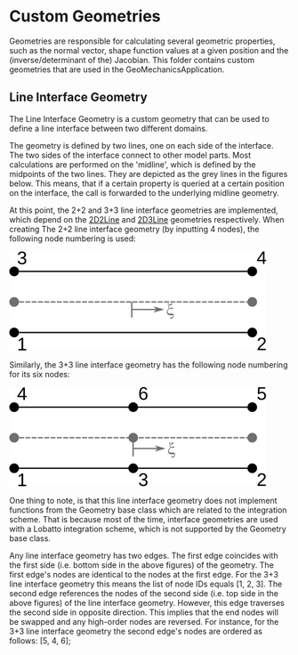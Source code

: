 # Custom Geometries
Geometries are responsible for calculating several geometric properties, such as the normal vector, shape function values at a given position and the (inverse/determinant of the) Jacobian. This folder contains custom geometries that are used in the GeoMechanicsApplication.

## Line Interface Geometry
The Line Interface Geometry is a custom geometry that can be used to define a line interface between two different domains. 

The geometry is defined by two lines, one on each side of the interface. The two sides of the interface connect to other model parts. Most calculations are performed on the 'midline', which is defined by the midpoints of the two lines. They are depicted as the grey lines in the figures below. This means, that if a certain property is queried at a certain position on the interface, the call is forwarded to the underlying midline geometry.

At this point, the 2+2 and 3+3 line interface geometries are implemented, which depend on the [2D2Line](../../../kratos/geometries/line_2d_2.h) and [2D3Line](../../../kratos/geometries/line_2d_3.h) geometries respectively.
When creating The 2+2 line interface geometry (by inputting 4 nodes), the following node numbering is used:

![2Plus2NodedGeometry](2Plus2NodedLineGeometry.svg)

Similarly, the 3+3 line interface geometry has the following node numbering for its six nodes:

![3Plus3NodedGeometry](3Plus3NodedLineGeometry.svg)

One thing to note, is that this line interface geometry does not implement functions from the Geometry base class which are related to the integration scheme. That is because most of the time, interface geometries are used with a Lobatto integration scheme, which is not supported by the Geometry base class.

Any line interface geometry has two edges. The first edge coincides with the first side (i.e. bottom side in the above figures) of the geometry. The first edge's nodes are identical to the nodes at the first edge. For the 3+3 line interface geometry this means the list of node IDs equals [1, 2, 3]. The second edge references the nodes of the second side (i.e. top side in the above figures) of the line interface geometry. However, this edge traverses the second side in opposite direction. This implies that the end nodes will be swapped and any high-order nodes are reversed. For instance, for the 3+3 line interface geometry the second edge's nodes are ordered as follows: [5, 4, 6];
